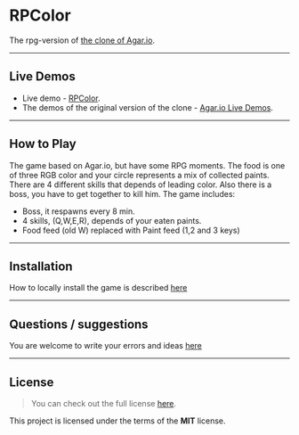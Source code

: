 RPColor
=============
The rpg-version of [the clone of Agar.io](https://github.com/huytd/agar.io-clone).

---

## Live Demos
 - Live demo - [RPColor](http://atrue.herokuapp.com/).
 - The demos of the original version of the clone - [Agar.io Live Demos](https://github.com/huytd/agar.io-clone/wiki/Live-Demos).

---

## How to Play
The game based on Agar.io, but have some RPG moments. The food is one of three RGB color and your circle represents a mix of collected paints. There are 4 different skills that depends of leading color. Also there is a boss, you have to get together to kill him.
The game includes:
 - Boss, it respawns every 8 min.
 - 4 skills, (Q,W,E,R), depends of your eaten paints.
 - Food feed (old W) replaced with Paint feed (1,2 and 3 keys)

---

## Installation
How to locally install the game is described [here](https://github.com/huytd/agar.io-clone/wiki/Setup)

---

## Questions / suggestions
You are welcome to write your errors and ideas [here](https://github.com/Atrue/RPColor/issues)

---

## License
>You can check out the full license [here](https://github.com/Atrue/RPColor/blob/master/LICENSE).

This project is licensed under the terms of the **MIT** license.
